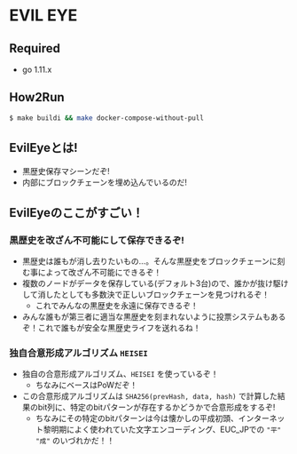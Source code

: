 # EVIL EYE

## Required
- go 1.11.x

## How2Run
``` sh
$ make buildi && make docker-compose-without-pull
```

## EvilEyeとは!
- 黒歴史保存マシーンだぞ!
- 内部にブロックチェーンを埋め込んでいるのだ!

## EvilEyeのここがすごい！
### 黒歴史を改ざん不可能にして保存できるぞ!
- 黒歴史は誰もが消し去りたいもの...。そんな黒歴史をブロックチェーンに刻む事によって改ざん不可能にできるぞ！
- 複数のノードがデータを保存している(デフォルト3台)ので、誰かが抜け駆けして消したとしても多数決で正しいブロックチェーンを見つけれるぞ！
    - これでみんなの黒歴史を永遠に保存できるぞ！
- みんな誰もが第三者に適当な黒歴史を刻まれないように投票システムもあるぞ！これで誰もが安全な黒歴史ライフを送れるね！
### 独自合意形成アルゴリズム `HEISEI`
- 独自の合意形成アルゴリズム、`HEISEI` を使っているぞ！
    - ちなみにベースはPoWだぞ！
- この合意形成アルゴリズムは `SHA256(prevHash, data, hash)` で計算した結果のbit列に、特定のbitパターンが存在するかどうかで合意形成をするぞ!
    - ちなみにその特定のbitパターンは今は懐かしの平成初頭、インターネット黎明期によく使われていた文字エンコーディング、EUC_JPでの `"平"` `"成"` のいづれかだ！！

